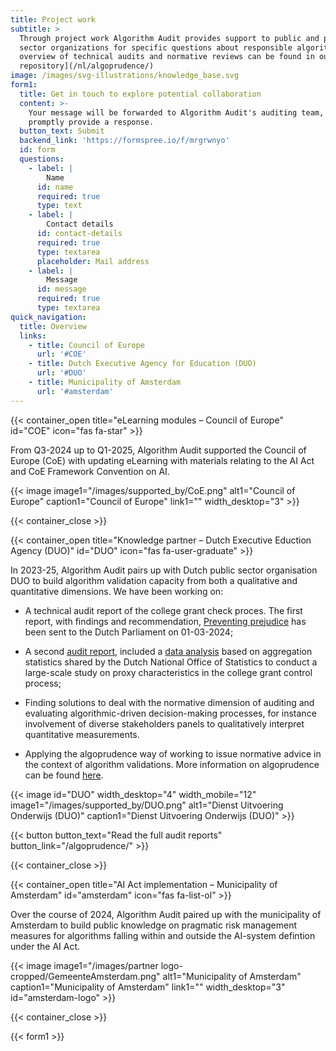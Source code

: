 ```yaml
---
title: Project work
subtitle: >
  Through project work Algorithm Audit provides support to public and private
  sector organizations for specific questions about responsible algorithms. An
  overview of technical audits and normative reviews can be found in our [case
  repository](/nl/algoprudence/)
image: /images/svg-illustrations/knowledge_base.svg
form1:
  title: Get in touch to explore potential collaboration
  content: >-
    Your message will be forwarded to Algorithm Audit's auditing team, who will
    promptly provide a response.
  button_text: Submit
  backend_link: 'https://formspree.io/f/mrgrwnyo'
  id: form
  questions:
    - label: |
        Name
      id: name
      required: true
      type: text
    - label: |
        Contact details
      id: contact-details
      required: true
      type: textarea
      placeholder: Mail address
    - label: |
        Message
      id: message
      required: true
      type: textarea
quick_navigation:
  title: Overview
  links:
    - title: Council of Europe
      url: '#COE'
    - title: Dutch Executive Agency for Education (DUO)
      url: '#DUO'
    - title: Municipality of Amsterdam
      url: '#amsterdam'
---
```


{{< container_open title="eLearning modules – Council of Europe" id="COE" icon="fas fa-star" >}}

From Q3-2024 up to Q1-2025, Algorithm Audit supported the Council of Europe (CoE) with updating eLearning with materials relating to the AI Act and CoE Framework Convention on AI.

{{< image image1="/images/supported_by/CoE.png" alt1="Council of Europe" caption1="Council of Europe" link1="" width_desktop="3" >}}

{{< container_close >}}

{{< container_open title="Knowledge partner – Dutch Executive Eduction Agency (DUO)" id="DUO" icon="fas fa-user-graduate" >}}

In 2023-25, Algorithm Audit pairs up with Dutch public sector organisation DUO to build algorithm validation capacity from both a qualitative and quantitative dimensions. We have been working on:

* A technical audit report of the college grant check proces. The first report, with findings and recommendation, [Preventing prejudice](/algoprudence/cases/aa202401_preventing-prejudice/) has been sent to the Dutch Parliament on 01-03-2024;
* A second [audit report](/algoprudence/cases/aa202402_preventing-prejudice_addendum/), included a <a href="https://github.com/NGO-Algorithm-Audit/DUO-CUB" target="_blank">data analysis</a> based on aggregation statistics shared by the Dutch National Office of Statistics to conduct a large-scale study on proxy characteristics in the college grant control process;
* Finding solutions to deal with the normative dimension of auditing and evaluating algorithmic-driven decision-making processes, for instance involvement of diverse stakeholders panels to qualitatively interpret quantitative measurements.

* Applying the algoprudence way of working to issue normative advice in the context of algorithm validations. More information on algoprudence can be found [here](/algoprudence/how-we-work/).

{{< image id="DUO" width_desktop="4" width_mobile="12" image1="/images/supported_by/DUO.png" alt1="Dienst Uitvoering Onderwijs (DUO)" caption1="Dienst Uitvoering Onderwijs (DUO)" >}}

{{< button button_text="Read the full audit reports" button_link="/algoprudence/" >}}

{{< container_close >}} 

{{< container_open title="AI Act implementation – Municipality of Amsterdam" id="amsterdam" icon="fas fa-list-ol" >}}

Over the course of 2024, Algorithm Audit paired up with the municipality of Amsterdam to build public knowledge on pragmatic risk management measures for algorithms falling within and outside the AI-system defintion under the AI Act. 

{{< image image1="/images/partner logo-cropped/GemeenteAmsterdam.png" alt1="Municipality of Amsterdam" caption1="Municipality of Amsterdam" link1="" width_desktop="3" id="amsterdam-logo" >}}

{{< container_close >}}

{{< form1 >}}
